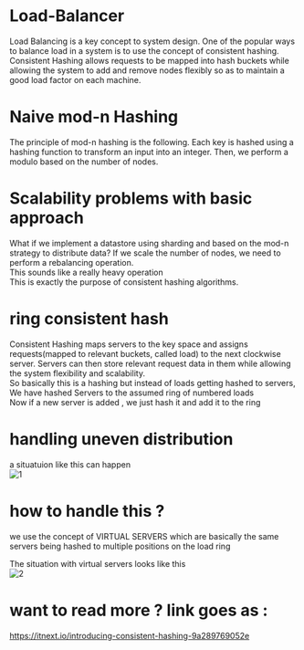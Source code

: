 # Load-Balancer
Load Balancing is a key concept to system design. One of the popular ways to balance load in a system is to use the concept of consistent hashing. Consistent Hashing allows requests to be mapped into hash buckets while allowing the system to add and remove nodes flexibly so as to maintain a good load factor on each machine.  
# Naive mod-n Hashing
The principle of mod-n hashing is the following. Each key is hashed using a hashing function to transform an input into an integer. Then, we perform a modulo based on the number of nodes. 
# Scalability problems with basic approach
What if we implement a datastore using sharding and based on the mod-n strategy to distribute data? If we scale the number of nodes, we need to perform a rebalancing operation.  
This sounds like a really heavy operation  
This is exactly the purpose of consistent hashing algorithms.  
# ring consistent hash  
Consistent Hashing maps servers to the key space and assigns requests(mapped to relevant buckets, called load) to the next clockwise server. Servers can then store relevant request data in them while allowing the system flexibility and scalability.   
So basically this is a hashing but instead of loads getting hashed to servers, We have hashed Servers to the assumed ring of numbered loads  
Now if a new server is added , we just hash it and add it to the ring 
# handling uneven distribution  
a situatuion like this can happen  
![1](https://imgur.com/zcccAz9.png)
# how to handle this ?  
we use the concept of VIRTUAL SERVERS which are basically the same servers being hashed to multiple positions on the load ring  
  
The situation with virtual servers looks like this  
![2](https://imgur.com/RMdlDkK.png)  
# want to read more ? link goes as :  
https://itnext.io/introducing-consistent-hashing-9a289769052e
